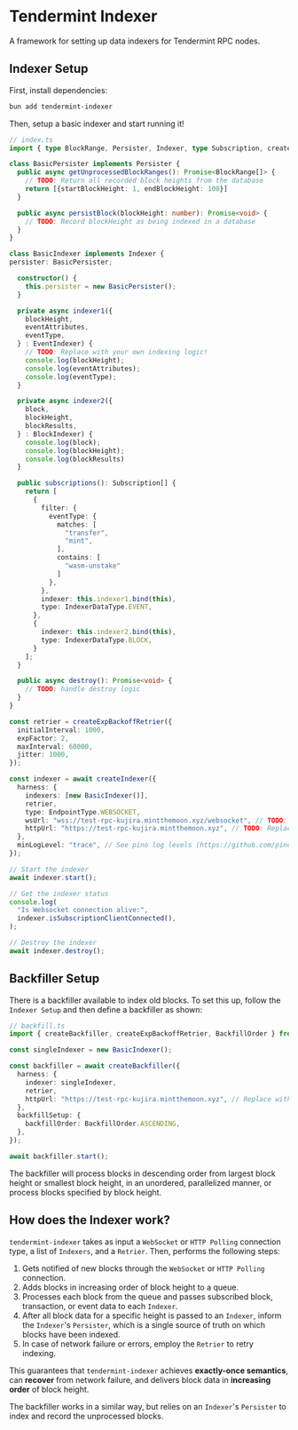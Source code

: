 # Tendermint Indexer

A framework for setting up data indexers for Tendermint RPC nodes.

## Indexer Setup

First, install dependencies:

```bash
bun add tendermint-indexer
```

Then, setup a basic indexer and start running it!

```typescript
// index.ts
import { type BlockRange, Persister, Indexer, type Subscription, createIndexer, createExpBackoffRetrier, EndpointType, IndexerDataType, type EventIndexer, type BlockIndexer } from "tendermint-indexer";

class BasicPersister implements Persister {
  public async getUnprocessedBlockRanges(): Promise<BlockRange[]> {
    // TODO: Return all recorded block heights from the database
    return [{startBlockHeight: 1, endBlockHeight: 100}]
  }

  public async persistBlock(blockHeight: number): Promise<void> {
    // TODO: Record blockHeight as being indexed in a database
  }
}

class BasicIndexer implements Indexer {
persister: BasicPersister;

  constructor() {
    this.persister = new BasicPersister();
  }

  private async indexer1({
    blockHeight,
    eventAttributes,
    eventType,
  } : EventIndexer) {
    // TODO: Replace with your own indexing logic!
    console.log(blockHeight);
    console.log(eventAttributes);
    console.log(eventType);
  }

  private async indexer2({
    block,
    blockHeight,
    blockResults,
  } : BlockIndexer) {
    console.log(block);
    console.log(blockHeight);
    console.log(blockResults)
  }

  public subscriptions(): Subscription[] {
    return [
      {
        filter: {
          eventType: {
            matches: [
              "transfer",
              "mint",
            ],
            contains: [
              "wasm-unstake"
            ]
          },
        },
        indexer: this.indexer1.bind(this),
        type: IndexerDataType.EVENT,
      },
      {
        indexer: this.indexer2.bind(this),
        type: IndexerDataType.BLOCK,
      }
    ];
  }

  public async destroy(): Promise<void> {
    // TODO: handle destroy logic
  }
}

const retrier = createExpBackoffRetrier({
  initialInterval: 1000,
  expFactor: 2,
  maxInterval: 60000,
  jitter: 1000,
});

const indexer = await createIndexer({
  harness: {
    indexers: [new BasicIndexer()],
    retrier,
    type: EndpointType.WEBSOCKET,
    wsUrl: "wss://test-rpc-kujira.mintthemoon.xyz/websocket", // TODO: Replace with your RPC node websocket url
    httpUrl: "https://test-rpc-kujira.mintthemoon.xyz", // TODO: Replace with your RPC HTTP node url
  },
  minLogLevel: "trace", // See pino log levels (https://github.com/pinojs/pino/blob/main/docs/api.md#levels) for more options
});

// Start the indexer
await indexer.start();

// Get the indexer status
console.log(
  "Is Websocket connection alive:",
  indexer.isSubscriptionClientConnected(),
);

// Destroy the indexer
await indexer.destroy();
```

## Backfiller Setup

There is a backfiller available to index old blocks. To set this up, follow the `Indexer Setup` and then define a backfiller as shown:

```typescript
// backfill.ts
import { createBackfiller, createExpBackoffRetrier, BackfillOrder } from "tendermint-indexer";

const singleIndexer = new BasicIndexer();

const backfiller = await createBackfiller({
  harness: {
    indexer: singleIndexer,
    retrier,
    httpUrl: "https://test-rpc-kujira.mintthemoon.xyz", // Replace with your RPC HTTP node url
  },
  backfillSetup: {
    backfillOrder: BackfillOrder.ASCENDING,
  },
});

await backfiller.start();
```

The backfiller will process blocks in descending order from largest block height or smallest block height, in an unordered, parallelized manner, or process blocks specified by block height.

## How does the Indexer work?

`tendermint-indexer` takes as input a `WebSocket` or `HTTP Polling` connection type, a list of `Indexers`, and a `Retrier`. Then, performs the following steps:

1. Gets notified of new blocks through the `WebSocket` or `HTTP Polling` connection.
2. Adds blocks in increasing order of block height to a queue.
3. Processes each block from the queue and passes subscribed block, transaction, or event data to each `Indexer`.
4. After all block data for a specific height is passed to an `Indexer`, inform the `Indexer`'s `Persister`, which is a single source of truth on which blocks have been indexed.
5. In case of network failure or errors, employ the `Retrier` to retry indexing.

This guarantees that `tendermint-indexer` achieves **exactly-once semantics**, can **recover** from network failure, and delivers block data in **increasing order** of block height.

The backfiller works in a similar way, but relies on an `Indexer`'s `Persister` to index and record the unprocessed blocks.
